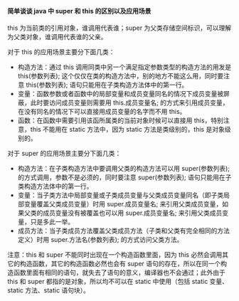 #### 简单谈谈 java 中 super 和 this 的区别以及应用场景

this 为当前类的引用对象，谁调用代表谁；super 为父类存储空间标识，可以理解为父类对象，谁调用代表谁的父亲。

对于 this 的应用场景主要分下面几类：

- 构造方法：通过 this 调用同类中另一个满足指定参数类型的构造方法的用发是 this(参数列表); 这个仅仅在类的构造方法中，别的地方不能这么用，同时要注意 this(参数列表); 语句只能用在子类构造方法体中的第一行。
- 变量：函数参数或者函数中的局部变量和成员变量同名的情况下成员变量被屏蔽，此时要访问成员变量则需要用 this.成员变量名; 的方式来引用成员变量，在没有同名的情况下可以直接用成员变量的名字而不用 this。
- 函数：在函数中需要引用该函所属类的当前对象时候可以直接用 this，特别注意，this 不能用在 static 方法中，因为 static 方法是类级别的，this 是对象级别的。

对于 super 的应用场景主要分下面几类：

- 构造方法：在子类构造方法中要调用父类的构造方法可以用 super(参数列表); 的方式调用，参数不是必须的，同时要注意 super(参数列表); 语句只能用在子类构造方法体中的第一行。
- 变量：当子类方法中局部变量或子类成员变量与父类成员变量同名（即子类局部变量覆盖父类成员变量）时用 super.成员变量名; 来引用父类成员变量，如果父类的成员变量没有被覆盖也可以用 super.成员变量名; 来引用父类成员变量，只是多此一举。
- 成员方法：当子类成员方法覆盖父类成员方法（子类和父类有完全相同的方法定义）时用 super.方法名(参数列表); 的方式访问父类方法。

注意：this 和 super 不能同时出现在一个构造函数里面，因为 this 必然会调用其它的构造函数，其它的构造函数必然也会有 super 语句的存在，所以在同一个构造函数里面有相同的语句，就失去了语句的意义，编译器也不会通过；此外由于 this 和 super 都指的是对象，所以均不可以在 static 中使用（包括 static 变量、static 方法、static 语句块）。